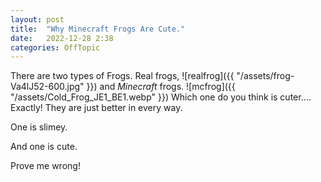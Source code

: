 ```yaml
---
layout: post
title:  "Why Minecraft Frogs Are Cute."
date:   2022-12-28 2:38
categories: OffTopic
---
```


There are two types of Frogs.
Real frogs,
![realfrog]({{ "/assets/frog-Va4lJ52-600.jpg" }})
and *Minecraft* frogs.
![mcfrog]({{ "/assets/Cold_Frog_JE1_BE1.webp" }})
Which one do you think is cuter.... Exactly!
They are just better in every way.

One is slimey.

And one is cute.

Prove me wrong!
